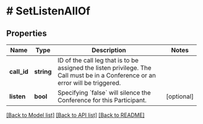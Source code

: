 # # SetListenAllOf

## Properties

Name | Type | Description | Notes
------------ | ------------- | ------------- | -------------
**call_id** | **string** | ID of the call leg that is to be assigned the listen privilege. The Call must be in a Conference or an error will be triggered. | 
**listen** | **bool** | Specifying &#x60;false&#x60; will silence the Conference for this Participant. | [optional] 

[[Back to Model list]](../../README.md#documentation-for-models) [[Back to API list]](../../README.md#documentation-for-api-endpoints) [[Back to README]](../../README.md)


